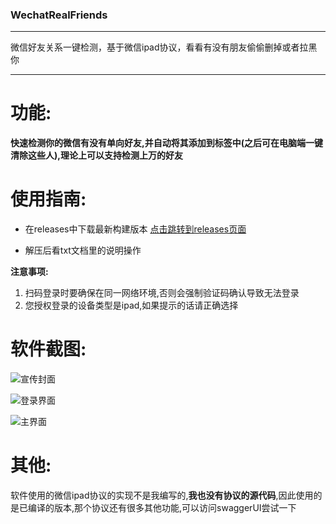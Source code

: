 ### WechatRealFriends
----

微信好友关系一键检测，基于微信ipad协议，看看有没有朋友偷偷删掉或者拉黑你

----
# 功能:

**快速检测你的微信有没有单向好友,并自动将其添加到标签中(之后可在电脑端一键清除这些人),理论上可以支持检测上万的好友**

# 使用指南:
- 在releases中下载最新构建版本 [点击跳转到releases页面](https://github.com/StrayMeteor3337/WechatRealFriends/releases/)

- 解压后看txt文档里的说明操作

**注意事项:**
1. 扫码登录时要确保在同一网络环境,否则会强制验证码确认导致无法登录
2. 您授权登录的设备类型是ipad,如果提示的话请正确选择

# 软件截图:
![宣传封面](https://gitee.com/StrayMeteor3337/strayImg/raw/master/wrf-cover.jpg)

![登录界面](https://gitee.com/StrayMeteor3337/strayImg/raw/master/wrf-login.jpg)

![主界面](https://gitee.com/StrayMeteor3337/strayImg/raw/master/wrf.jpg)

# 其他:
软件使用的微信ipad协议的实现不是我编写的,**我也没有协议的源代码**,因此使用的是已编译的版本,那个协议还有很多其他功能,可以访问swaggerUI尝试一下
